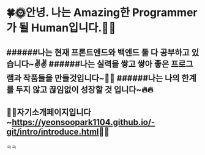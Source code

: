 # 🍀🌞안녕. 나는 Amazing한 Programmer가 될 Human입니다.🌛🍀
######나는 현재 프론트엔드와 백엔드 둘 다 공부하고 있습니다~✌️✌️
######나는 실력을 쌓고 쌓아 좋은 프로그램과 작품들을 만들것입니다~💪💪
######나는 나의 한계를 두지 않고 끊임없이 성장할 것 입니다~🔥🔥
---
🙋‍♂️자기소개페이지입니다~<https://yeonsoopark1104.github.io/-git/intro/introduce.html>🙋‍♂️
---
ㅋㅋ
